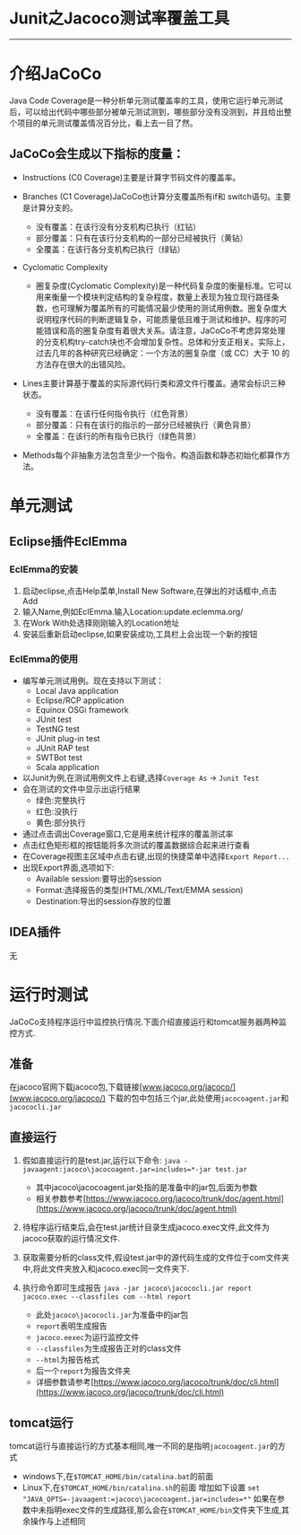 #   Junit之Jacoco测试率覆盖工具

---

#	介绍JaCoCo
Java Code Coverage是一种分析单元测试覆盖率的工具，使用它运行单元测试后，可以给出代码中哪些部分被单元测试测到，哪些部分没有没测到，并且给出整个项目的单元测试覆盖情况百分比，看上去一目了然。

##	JaCoCo会生成以下指标的度量：
+	Instructions (C0 Coverage)主要是计算字节码文件的覆盖率。

+	Branches (C1 Coverage)JaCoCo也计算分支覆盖所有if和 switch语句。主要是计算分支的。
    -   没有覆盖：在该行没有分支机构已执行（红钻）
    -   部分覆盖：只有在该行分支机构的一部分已经被执行（黄钻）
    -   全覆盖：在该行各分支机构已执行（绿钻）

+	Cyclomatic Complexity
    -   圈复杂度(Cyclomatic Complexity)是一种代码复杂度的衡量标准。它可以用来衡量一个模块判定结构的复杂程度，数量上表现为独立现行路径条数，也可理解为覆盖所有的可能情况最少使用的测试用例数。圈复杂度大说明程序代码的判断逻辑复杂，可能质量低且难于测试和维护。程序的可能错误和高的圈复杂度有着很大关系。请注意，JaCoCo不考虑异常处理的分支机构try-catch块也不会增加复杂性。总体和分支正相关。实际上，过去几年的各种研究已经确定：一个方法的圈复杂度（或 CC）大于 10 的方法存在很大的出错风险。

+   Lines主要计算基于覆盖的实际源代码行类和源文件行覆盖。通常会标识三种状态。
    -	没有覆盖：在该行任何指令执行（红色背景）
    -	部分覆盖：只有在该行的指示的一部分已经被执行（黄色背景）
    -	全覆盖：在该行的所有指令已执行（绿色背景）

+   Methods每个非抽象方法包含至少一个指令。构造函数和静态初始化都算作方法。

#	单元测试

##	Eclipse插件EclEmma
### EclEmma的安装
1.	启动eclipse,点击Help菜单,Install New Software,在弹出的对话框中,点击Add
2.	输入Name,例如EclEmma.输入Location:update.eclemma.org/
3.	在Work With处选择刚刚输入的Location地址
4.	安装后重新启动eclipse,如果安装成功,工具栏上会出现一个新的按钮

### EclEmma的使用
+ 编写单元测试用例。现在支持以下测试：
    - Local Java application
    - Eclipse/RCP application
    - Equinox OSGi framework
    - JUnit test
    - TestNG test
    - JUnit plug-in test
    - JUnit RAP test
    - SWTBot test
    - Scala application
+ 以Junit为例,在测试用例文件上右键,选择`Coverage As` -> `Junit Test`
+ 会在测试的文件中显示出运行结果
    - 绿色:完整执行
    - 红色:没执行
    - 黄色:部分执行
+ 通过点击调出Coverage窗口,它是用来统计程序的覆盖测试率
+ 点击红色矩形框的按钮能将多次测试的覆盖数据综合起来进行查看
+ 在Coverage视图主区域中点击右键,出现的快捷菜单中选择`Export Report...`
+ 出现Export界面,选项如下:
    - Available session:要导出的session
    - Format:选择报告的类型(HTML/XML/Text/EMMA session)
    - Destination:导出的session存放的位置

##  IDEA插件

无

#   运行时测试

JaCoCo支持程序运行中监控执行情况.下面介绍直接运行和tomcat服务器两种监控方式.

##  准备

在jacoco官网下载jacoco包,下载链接[www.jacoco.org/jacoco/](www.jacoco.org/jacoco/)
下载的包中包括三个jar,此处使用`jacocoagent.jar`和`jacococli.jar`

##  直接运行
1.  假如直接运行的是test.jar,运行以下命令:
`java -javaagent:jacoco\jacocoagent.jar=includes=*-jar test.jar`
    -   其中jacoco\jacocoagent.jar处指的是准备中的jar包,后面为参数
    -   相关参数参考[https://www.jacoco.org/jacoco/trunk/doc/agent.html](https://www.jacoco.org/jacoco/trunk/doc/agent.html)
2.  待程序运行结束后,会在test.jar统计目录生成jacoco.exec文件,此文件为jacoco获取的运行情况文件.

3.  获取需要分析的class文件,假设test.jar中的源代码生成的文件位于com文件夹中,将此文件夹放入和jacoco.exec同一文件夹下.

4.  执行命令即可生成报告
`java -jar jacoco\jacococli.jar report jacoco.exec --classfiles com --html report`
    -   此处`jacoco\jacococli.jar`为准备中的jar包
    -   `report`表明生成报告
    -   `jacoco.eexec`为运行监控文件
    -   `--classfiles`为生成报告正对的class文件
    -   `--html`为报告格式
    -   后一个`report`为报告文件夹
    -   详细参数请参考[https://www.jacoco.org/jacoco/trunk/doc/cli.html](https://www.jacoco.org/jacoco/trunk/doc/cli.html)

##  tomcat运行
tomcat运行与直接运行的方式基本相同,唯一不同的是指明`jacocoagent.jar`的方式
+   windows下,在`$TOMCAT_HOME/bin/catalina.bat`的前面
+   Linux下,在`$TOMCAT_HOME/bin/catalina.sh`的前面
增加如下设置
`set "JAVA_OPTS=-javaagent:=jacoco\jacocoagent.jar=includes=*"`
如果在参数中未指明exec文件的生成路径,那么会在`$TOMCAT_HOME/bin`文件夹下生成,其余操作与上述相同

